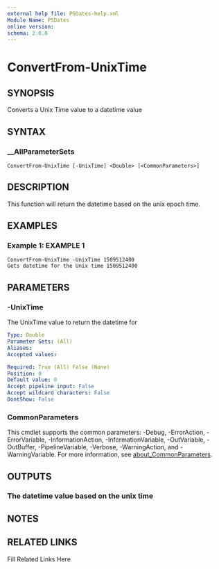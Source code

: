 ```yaml
---
external help file: PSDates-help.xml
Module Name: PSDates
online version: 
schema: 2.0.0
---
```


# ConvertFrom-UnixTime

## SYNOPSIS

Converts a Unix Time value to a datetime value

## SYNTAX

### __AllParameterSets

```
ConvertFrom-UnixTime [-UnixTime] <Double> [<CommonParameters>]
```

## DESCRIPTION

This function will return the datetime based on the unix epoch time.


## EXAMPLES

### Example 1: EXAMPLE 1

```
ConvertFrom-UnixTime -UnixTime 1509512400
Gets datetime for the Unix time 1509512400
```








## PARAMETERS

### -UnixTime

The UnixTime value to return the datetime for

```yaml
Type: Double
Parameter Sets: (All)
Aliases: 
Accepted values: 

Required: True (All) False (None)
Position: 0
Default value: 0
Accept pipeline input: False
Accept wildcard characters: False
DontShow: False
```


### CommonParameters

This cmdlet supports the common parameters: -Debug, -ErrorAction, -ErrorVariable, -InformationAction, -InformationVariable, -OutVariable, -OutBuffer, -PipelineVariable, -Verbose, -WarningAction, and -WarningVariable. For more information, see [about_CommonParameters](http://go.microsoft.com/fwlink/?LinkID=113216).

## OUTPUTS

### The datetime value based on the unix time


## NOTES



## RELATED LINKS

Fill Related Links Here


